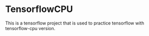 # TensorflowCPU
This is a tensorflow project that is used to practice tensorflow with tensorflow-cpu version.
